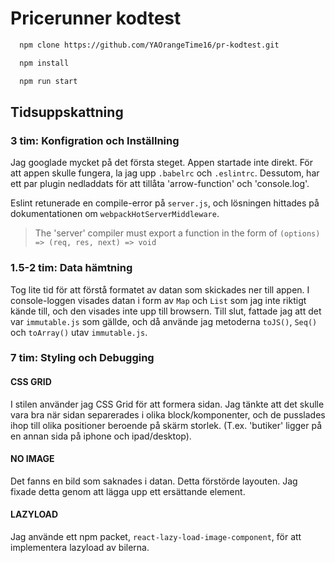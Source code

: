 # Pricerunner kodtest

```bash
  npm clone https://github.com/YAOrangeTime16/pr-kodtest.git

  npm install

  npm run start
```

## Tidsuppskattning

### 3 tim: Konfigration och Inställning

Jag googlade mycket på det första steget. Appen startade inte direkt. För att appen skulle fungera, la jag upp `.babelrc` och `.eslintrc`. Dessutom, har ett par plugin nedladdats för att tillåta 'arrow-function' och 'console.log'.

Eslint retunerade en compile-error på `server.js`, och lösningen hittades på dokumentationen om `webpackHotServerMiddleware`.

> The 'server' compiler must export a function in the form of `(options) => (req, res, next) => void`

### 1.5-2 tim: Data hämtning

Tog lite tid för att förstå formatet av datan som skickades ner till appen. I console-loggen visades datan i form av `Map` och `List` som jag inte riktigt kände till, och den visades inte upp till browsern. Till slut, fattade jag att det var `immutable.js` som gällde, och då använde jag metoderna `toJS()`, `Seq()` och `toArray()` utav `immutable.js`.

### 7 tim: Styling och Debugging

#### CSS GRID

I stilen använder jag CSS Grid för att formera sidan. Jag tänkte att det skulle vara bra när sidan separerades i olika block/komponenter, och de pusslades ihop till olika positioner beroende på skärm storlek. (T.ex. 'butiker' ligger på en annan sida på iphone och ipad/desktop).

#### NO IMAGE

Det fanns en bild som saknades i datan. Detta förstörde layouten. Jag fixade detta genom att lägga upp ett ersättande element.

#### LAZYLOAD

Jag använde ett npm packet, `react-lazy-load-image-component`, för att implementera lazyload av bilerna.
